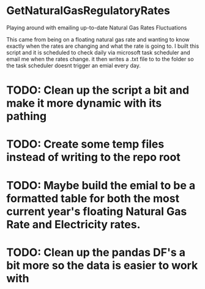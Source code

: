 # GetNaturalGasRegulatoryRates
Playing around with emailing up-to-date Natural Gas Rates Fluctuations

This came from being on a floating natural gas rate and wanting to know exactly when the rates are changing and what the rate is going to. I built this script and it is scheduled to check daily via microsoft task scheduler and email me when the rates change. it then writes a .txt file to to the folder so the task scheduler doesnt trigger an emial every day. 

# TODO: Clean up the script a bit and make it more dynamic with its pathing
# TODO: Create some temp files instead of writing to the repo root
# TODO: Maybe build the emial to be a formatted table for both the most current year's floating Natural Gas Rate and Electricity rates.
# TODO: Clean up the pandas DF's a bit more so the data is easier to work with
